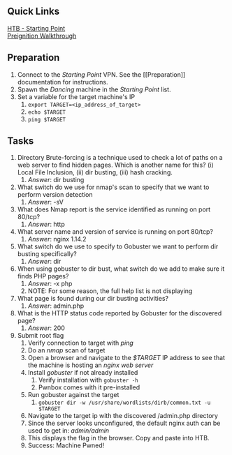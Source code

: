 ## Quick Links
[HTB - Starting Point](https://app.hackthebox.com/starting-point)  
[Preignition Walkthrough](blob:https://app.hackthebox.com/59cb7b89-1522-4837-a0c8-c11eb18316f1) 

## Preparation
1. Connect to the *Starting Point* VPN. See the [[Preparation]] documentation for instructions.
2. Spawn the *Dancing* machine in the *Starting Point* list.
3. Set a variable for the target machine's IP
	1. `export TARGET=<ip_address_of_target>`
	2. `echo $TARGET`
	3. `ping $TARGET` 

## Tasks
1. Directory Brute-forcing is a technique used to check a lot of paths on a web server to find hidden pages. Which is another name for this? (i) Local File Inclusion, (ii) dir busting, (iii) hash cracking.
	1. *Answer*: dir busting
2. What switch do we use for nmap's scan to specify that we want to perform version detection
	1. *Answer*: -sV
3. What does Nmap report is the service identified as running on port 80/tcp?
	1. *Answer*: http
4. What server name and version of service is running on port 80/tcp?
	1. *Answer*: nginx 1.14.2
5. What switch do we use to specify to Gobuster we want to perform dir busting specifically?
	1. *Answer*: dir
6. When using gobuster to dir bust, what switch do we add to make sure it finds PHP pages?
	1. *Answer*: -x php
	2. NOTE: For some reason, the full help list is not displaying
7. What page is found during our dir busting activities?
	1. *Answer*: admin.php
8. What is the HTTP status code reported by Gobuster for the discovered page?
	1. *Answer*: 200
9. Submit root flag
	1. Verify connection to target with *ping*
	2. Do an *nmap* scan of target
	3. Open a browser and navigate to the *$TARGET* IP address to see that the machine is hosting an *nginx web server*
	4. Install *gobuster* if not already installed
		1. Verify installation with `gobuster -h`
		2. Pwnbox comes with it pre-installed
	5. Run gobuster against the target
		1. `gobuster dir -w /usr/share/wordlists/dirb/common.txt -u $TARGET`
	6. Navigate to the target ip with the discovered /admin.php directory
	7. Since the server looks unconfigured, the default nginx auth can be used to get in: *admin/admin*
	8. This displays the flag in the browser. Copy and paste into HTB.
	9. Success: Machine Pwned!